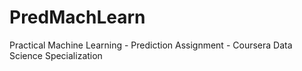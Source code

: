 # PredMachLearn
Practical Machine Learning - Prediction Assignment - Coursera Data Science Specialization
